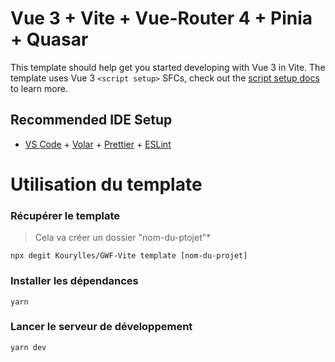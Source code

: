 # Vue 3 + Vite + Vue-Router 4 + Pinia + Quasar

This template should help get you started developing with Vue 3 in Vite. The template uses Vue 3 `<script setup>` SFCs, check out the [script setup docs](https://v3.vuejs.org/api/sfc-script-setup.html#sfc-script-setup) to learn more.

## Recommended IDE Setup

- [VS Code](https://code.visualstudio.com/) + [Volar](https://marketplace.visualstudio.com/items?itemName=Vue.volar) + [Prettier](https://marketplace.visualstudio.com/items?itemName=esbenp.prettier-vscode) + [ESLint](https://marketplace.visualstudio.com/items?itemName=dbaeumer.vscode-eslint)

# Utilisation du template

### Récupérer le template

> Cela va créer un dossier "nom-du-ptojet"\*

`npx degit Kourylles/GWF-Vite template [nom-du-projet]`

### Installer les dépendances

`yarn`

### Lancer le serveur de développement

`yarn dev`
